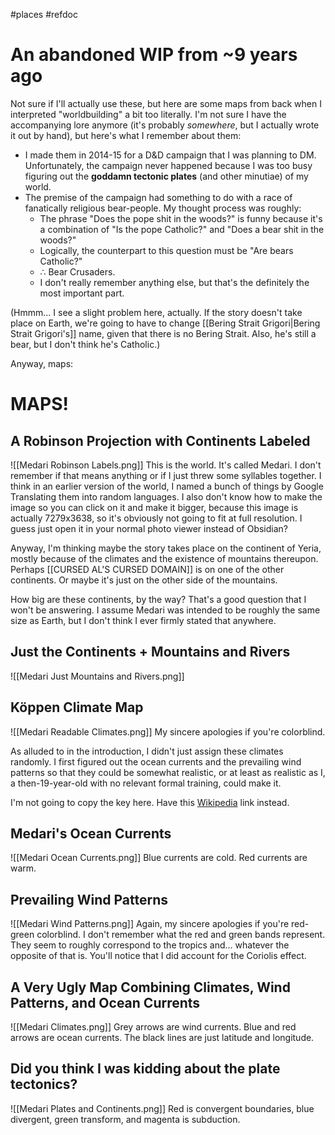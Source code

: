 #places #refdoc 
# An abandoned WIP from ~9 years ago
Not sure if I'll actually use these, but here are some maps from back when I interpreted "worldbuilding" a bit too literally. I'm not sure I have the accompanying lore anymore (it's probably _somewhere_, but I actually wrote it out by hand), but here's what I remember about them:

- I made them in 2014-15 for a D&D campaign that I was planning to DM. Unfortunately, the campaign never happened because I was too busy figuring out the **goddamn tectonic plates** (and other minutiae) of my world.
- The premise of the campaign had something to do with a race of fanatically religious bear-people. My thought process was roughly:
	- The phrase "Does the pope shit in the woods?" is funny because it's a combination of "Is the pope Catholic?" and "Does a bear shit in the woods?"
	- Logically, the counterpart to this question must be "Are bears Catholic?"
	- $\therefore$ Bear Crusaders.
	- I don't really remember anything else, but that's the definitely the most important part.

(Hmmm... I see a slight problem here, actually. If the story doesn't take place on Earth, we're going to have to change [[Bering Strait Grigori|Bering Strait Grigori's]] name, given that there is no Bering Strait. Also, he's still a bear, but I don't think he's Catholic.)

Anyway, maps:

# MAPS!
## A Robinson Projection with Continents Labeled
![[Medari Robinson Labels.png]]
This is the world. It's called Medari. I don't remember if that means anything or if I just threw some syllables together. I think in an earlier version of the world, I named a bunch of things by Google Translating them into random languages. I also don't know how to make the image so you can click on it and make it bigger, because this image is actually 7279x3638, so it's obviously not going to fit at full resolution. I guess just open it in your normal photo viewer instead of Obsidian?

Anyway, I'm thinking maybe the story takes place on the continent of Yeria, mostly because of the climates and the existence of mountains thereupon. Perhaps [[CURSED AL'S CURSED DOMAIN]] is on one of the other continents. Or maybe it's just on the other side of the mountains.

How big are these continents, by the way? That's a good question that I won't be answering. I assume Medari was intended to be roughly the same size as Earth, but I don't think I ever firmly stated that anywhere.

## Just the Continents + Mountains and Rivers
![[Medari Just Mountains and Rivers.png]]

## Köppen Climate Map
![[Medari Readable Climates.png]]
My sincere apologies if you're colorblind.

As alluded to in the introduction, I didn't just assign these climates randomly. I first figured out the ocean currents and the prevailing wind patterns so that they could be somewhat realistic, or at least as realistic as I, a then-19-year-old with no relevant formal training, could make it.

I'm not going to copy the key here. Have this [Wikipedia](https://en.wikipedia.org/wiki/K%C3%B6ppen_climate_classification) link instead.

## Medari's Ocean Currents
![[Medari Ocean Currents.png]]
Blue currents are cold. Red currents are warm.

## Prevailing Wind Patterns
![[Medari Wind Patterns.png]]
Again, my sincere apologies if you're red-green colorblind. I don't remember what the red and green bands represent. They seem to roughly correspond to the tropics and... whatever the opposite of that is. You'll notice that I did account for the Coriolis effect.

## A Very Ugly Map Combining Climates, Wind Patterns, and Ocean Currents
![[Medari Climates.png]]
Grey arrows are wind currents. Blue and red arrows are ocean currents. The black lines are just latitude and longitude.

## Did you think I was kidding about the plate tectonics?
![[Medari Plates and Continents.png]]
Red is convergent boundaries, blue divergent, green transform, and magenta is subduction.